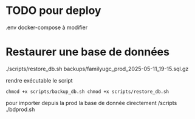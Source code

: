 

# TODO pour deploy
.env
docker-compose à modifier


# Restaurer une base de données

./scripts/restore_db.sh backups/familyugc_prod_2025-05-11_19-15.sql.gz




rendre exécutable le script

`` chmod +x scripts/backup_db.sh
chmod +x scripts/restore_db.sh ``




pour importer depuis la prod la base de donnée directement 
/scripts
./bdprod.sh